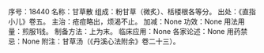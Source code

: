 序号：18440
名称：甘草散
组成：粉甘草（微炙）、栝楼根各等分。
出处：《直指小儿》卷五。
主治：疮痘略出，烦渴不止。
加减：None
功效：None
用法用量：煎服1钱。
制备方法：上为末。
临床应用：None
各家论述：None
用药禁忌：None
附注：甘草汤（《丹溪心法附余》卷二十三）。
